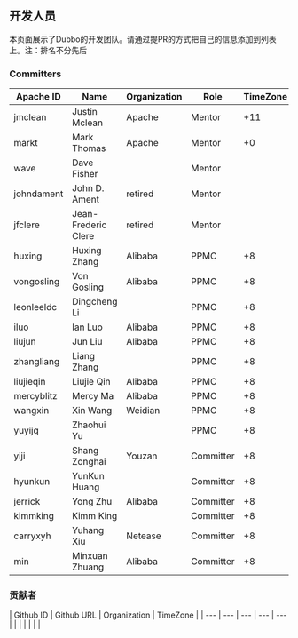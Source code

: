 ## 开发人员

本页面展示了Dubbo的开发团队。请通过提PR的方式把自己的信息添加到列表上。注：排名不分先后

### Committers

| Apache ID | Name | Organization | Role | TimeZone |
| --- | --- | --- | --- | --- |
| jmclean | Justin Mclean | Apache | Mentor | +11 |
| markt | Mark Thomas | Apache | Mentor | +0 |
| wave | Dave Fisher |  | Mentor | |
| johndament | John D. Ament | retired | Mentor | |
| jfclere | Jean-Frederic Clere | retired | Mentor | |
| huxing | Huxing Zhang | Alibaba | PPMC | +8 |
| vongosling | Von Gosling | Alibaba | PPMC | +8 |
| leonleeldc | Dingcheng Li |  | PPMC | +8 |
| iluo | Ian Luo | Alibaba | PPMC | +8 |
| liujun | Jun Liu | Alibaba | PPMC | +8 |
| zhangliang | Liang Zhang |  | PPMC | +8 |
| liujieqin | Liujie Qin | Alibaba | PPMC | +8 |
| mercyblitz | Mercy Ma | Alibaba | PPMC | +8 |
| wangxin | Xin Wang | Weidian | PPMC | +8 |
| yuyijq | Zhaohui Yu |  | PPMC | +8 |
| yiji | Shang Zonghai | Youzan | Committer | +8 |
| hyunkun | YunKun Huang |  | Committer | +8 |
| jerrick | Yong Zhu | Alibaba | Committer | +8 |
| kimmking | Kimm King |  | Committer | +8 |
| carryxyh | Yuhang Xiu | Netease | Committer | +8 |
| min | Minxuan Zhuang | Alibaba | Committer | +8 |

### 贡献者

| Github ID | Github URL | Organization | TimeZone |
| --- | --- | --- | --- | --- |
| | | | | |